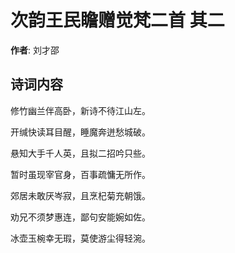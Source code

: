 # 次韵王民瞻赠觉梵二首  其二

**作者**: 刘才邵

## 诗词内容

修竹幽兰伴高卧，新诗不待江山左。

开缄快读耳目醒，睡魔奔迸愁城破。

悬知大手千人英，且拟二招吟只些。

暂时虽现宰官身，百事疏慵无所作。

郊居未敢厌岑寂，且烹杞菊充朝饿。

劝兄不须梦惠连，鄙句安能婉如佐。

冰壶玉椀幸无瑕，莫使游尘得轻涴。

